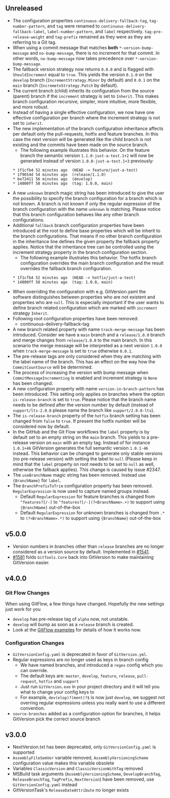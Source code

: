 ## Unreleased
*   The configuration properties `continuous-delivery-fallback-tag`, `tag-number-pattern`, and `tag` were renamed to `continuous-delivery-fallback-label`, `label-number-pattern`, and `label` respectively. `tag-pre-release-weight` and `tag-prefix` remained as they were as they are referring to a Git tag.
*   When using a commit message that matches **both** `*-version-bump-message` and `no-bump-message`, there is no increment for that commit. In other words, `no-bump-message` now takes precedence over `*-version-bump-message`.
*   The fallback version strategy now returns `0.0.0` and is flagged with `ShouldIncrement` equal to `true`. This yields the version `0.1.0` on the `develop` branch (`IncrementStrategy.Minor` by default) and `0.0.1` on the `main` branch (`IncremetnStrategy.Patch` by default).
*   The current branch (child) inherits its configuration from the source (parent) branch if the `increment` strategy is set to `Inherit`. This makes branch configuration recursive, simpler, more intuitive, more flexible, and more robust.
*   Instead of having a single effective configuration, we now have one effective configuration per branch where the increment strategy is not set to `inherit`.
*   The new implementation of the branch configuration inheritance affects per default only the pull-requests, hotfix and feature branches. In this case the next version will be generated like the child branch is not existing and the commits have been made on the source branch.
    *   The following example illustrates this behavior. On the feature branch the semantic version `1.1.0-just-a-test.1+2` will now be generated instead of version `1.0.0-just-a-test.1+3` previously:
    ```
    * 1f1cfb4 52 minutes ago  (HEAD -> feature/just-a-test)
    * 1f9654d 54 minutes ago  (release/1.1.0)
    * be72411 56 minutes ago  (develop)
    * 14800ff 58 minutes ago  (tag: 1.0.0, main)
    ```
*   A new `unknown` branch magic string has been introduced to give the user the possibility to specify the branch configuration for a branch which is not known. A branch is not known if only the regular expression of the branch configuration with the name `unknown` is matching. Please notice that this branch configuration behaves like any other branch configurations.
*   Additional `fallback` branch configuration properties have been introduced at the root to define base properties which will be inherit to the branch configurations. That means if no other branch configuration in the inheritance line defines the given property the fallback property applies. Notice that the inheritance tree can be controlled using the increment strategy property in the branch configuration section.
    *   The following example illustrates this behavior. The hotfix branch configuration overrides the main branch configuration and the result overrides the fallback branch configuration.
    ```
    * 1f1cfb4 52 minutes ago  (HEAD -> hotfix/just-a-test)
    * 14800ff 58 minutes ago  (tag: 1.0.0, main)
    ```
*   When overriding the configuration with e.g. GitVersion.yaml the software distinguishes between properties who are not existent and properties who are `null`. This is especially important if the user wants to define branch related configuration which are marked with `increment` strategy `Inherit`.
*   Following root configuration properties have been removed:
    *   continuous-delivery-fallback-tag
*   A new branch related property with name `track-merge-message` has been introduced. Consider we have a `main` branch and a `release/1.0.0` branch and merge changes from `release/1.0.0` to the main branch. In this scenario the merge message will be interpreted as a next version `1.0.0` when `track-merge-message` is set to `true` otherwise `0.0.1`.
*   The pre-release tags are only considered when they are matching with the label name of the branch. This has an effect on the way how the `CommitCountSource` will be determined.
*   The process of increasing the version with bump message when `CommitMessageIncrementing` is enabled and increment strategy is `None` has been changed.
*   A new configuration property with name `version-in-branch-pattern` has been introduced. This setting only applies on branches where the option `is-release-branch` is set to `true`. Please notice that the branch name needs to be defined after the version number by default (instead of `support/lts-2.0.0` please name the branch like `support/2.0.0-lts`).
*   The `is-release-branch` property of the `hotfix` branch setting has been changed from `false` to `true`. If present the hotfix number will be considered now by default.
*   In the GitHub and the Git Flow workflows the `label` property is by default set to an empty string on the `main` branch. This yields to a pre-release version on `main` with an empty tag. Instead of for instance `1.0.1+46` GitVersion generates the full semantic version `1.0.1-46` instead. This behavior can be changed to generate only stable versions (no pre-release version) with setting the label to `null` (Please keep in mind that the `label` property on root needs to be set to `null` as well, otherwise the fallback applies). This change is caused by issue #2347.
*   The `useBranchName` magic string has been removed. Instead use `{BranchName}` for `label`.
*   The `BranchPrefixToTrim` configuration property has been removed. `RegularExpression` is now used to capture named groups instead.
    *   Default `RegularExpression` for feature branches is changed from `^features?[/-]` to `^features?[/-](?<BranchName>.+)` to support using `{BranchName}` out-of-the-box
    *   Default `RegularExpression` for unknown branches is changed from `.*` to `(?<BranchName>.*)` to support using `{BranchName}` out-of-the-box

## v5.0.0

*   Version numbers in branches other than `release` branches are no longer
    considered as a version source by default. Implemented in [#1541][pr-1541].
*   [#1581][pr-1581] folds `GitTools.Core` back into GitVersion to make
    maintaining GitVersion easier.

## v4.0.0

### Git Flow Changes

When using GitFlow, a few things have changed. Hopefully the new settings just
work for you

*   `develop` has pre-release tag of `alpha` now, not unstable.
*   `develop` will bump as soon as a `release` branch is created.
*   Look at the [GitFlow examples][gitflow] for details of how it works now.

### Configuration Changes

*   `GitVersionConfig.yaml` is deprecated in favor of `GitVersion.yml`.
*   Regular expressions are no longer used as keys in branch config
    *   We have named branches, and introduced a `regex` config which you can
        override.
    *   The default keys are: `master`, `develop`, `feature`, `release`, `pull-request`,
        `hotfix` and `support`
    *   Just run `GitVersion.exe` in your project directory and it will tell you
        what to change your config keys to
    *   For example, `dev(elop)?(ment)?$` is now just `develop`, we suggest not
        overring regular expressions unless you really want to use a different convention.
*   `source-branches` added as a configuration option for branches, it helps
    GitVersion pick the correct source branch

## v3.0.0

*   NextVersion.txt has been deprecated, only `GitVersionConfig.yaml` is supported
*   `AssemblyFileSemVer` variable removed, `AssemblyVersioningScheme` configuration
    value makes this variable obsolete
*   Variables `ClassicVersion` and `ClassicVersionWithTag` removed
*   MSBuild task arguments (`AssemblyVersioningScheme`, `DevelopBranchTag`,
    `ReleaseBranchTag`, `TagPrefix`, `NextVersion`) have been removed, use
    `GitVersionConfig.yaml` instead
*   GitVersionTask's `ReleaseDateAttribute` no longer exists

[gitflow]: https://gitversion.net/docs/learn/branching-strategies/gitflow-examples_complete
[pr-1541]: https://github.com/GitTools/GitVersion/pull/1541
[pr-1581]: https://github.com/GitTools/GitVersion/pull/1581
